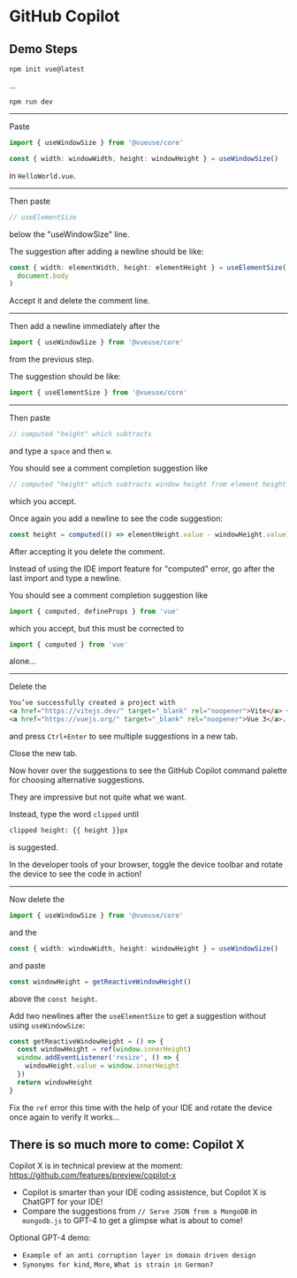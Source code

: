 # GitHub Copilot

## Demo Steps

`npm init vue@latest`

...

`npm run dev`

---

Paste

```typescript
import { useWindowSize } from '@vueuse/core'

const { width: windowWidth, height: windowHeight } = useWindowSize()
```

in `HelloWorld.vue`.

---

Then paste

```typescript
// useElementSize
```

below the "useWindowSize" line.

The suggestion after adding a newline should be like:

```typescript
const { width: elementWidth, height: elementHeight } = useElementSize(
  document.body
)
```

Accept it and delete the comment line.

---

Then add a newline immediately after the

```typescript
import { useWindowSize } from '@vueuse/core'
```

from the previous step.

The suggestion should be like:

```typescript
import { useElementSize } from '@vueuse/core'
```

---

Then paste

```typescript
// computed "height" which subtracts
```

and type a `space` and then `w`.

You should see a comment completion suggestion like

```typescript
// computed "height" which subtracts window height from element height
```

which you accept.

Once again you add a newline to see the code suggestion:

```typescript
const height = computed(() => elementHeight.value - windowHeight.value) 
```

After accepting it you delete the comment.

Instead of using the IDE import feature for "computed" error,
go after the last import and type a newline.

You should see a comment completion suggestion like

```typescript
import { computed, defineProps } from 'vue'
```

which you accept, but this must be corrected to

```typescript
import { computed } from 'vue'
```

alone...

---

Delete the

```html
You’ve successfully created a project with
<a href="https://vitejs.dev/" target="_blank" rel="noopener">Vite</a> +
<a href="https://vuejs.org/" target="_blank" rel="noopener">Vue 3</a>.
```

and press `Ctrl+Enter` to see multiple suggestions in a new tab.

Close the new tab.

Now hover over the suggestions to see the GitHub Copilot command palette for choosing alternative suggestions.

They are impressive but not quite what we want.

Instead, type the word `clipped` until

```html
clipped height: {{ height }}px
```

is suggested.

In the developer tools of your browser, toggle the device toolbar and rotate the device to see the code in action!

---

Now delete the

```typescript
import { useWindowSize } from '@vueuse/core'
```

and the

```typescript
const { width: windowWidth, height: windowHeight } = useWindowSize()
```

and paste

```typescript
const windowHeight = getReactiveWindowHeight()
```

above the `const height`.

Add two newlines after the `useElementSize` to get a suggestion without using `useWindowSize`:

```typescript
const getReactiveWindowHeight = () => {
  const windowHeight = ref(window.innerHeight)
  window.addEventListener('resize', () => {
    windowHeight.value = window.innerHeight
  })
  return windowHeight
}
```

Fix the `ref` error this time with the help of your IDE and rotate the device once again to verify it works...

## There is so much more to come: Copilot X

Copilot X is in technical preview at the moment: <https://github.com/features/preview/copilot-x>

* Copilot is smarter than your IDE coding assistence, but Copilot X is ChatGPT for your IDE!
* Compare the suggestions from `// Serve JSON from a MongoDB` in `mongodb.js`
to GPT-4 to get a glimpse what is about to come!

Optional GPT-4 demo:

* `Example of an anti corruption layer in domain driven design`
* `Synonyms for kind`, `More`, `What is strain in German?`
